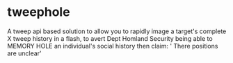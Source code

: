 # tweephole
A tweep api based solution to allow you to rapidly image a target's complete X tweep history in a flash, to avert Dept Homland Security being able to MEMORY HOLE an individual's social history then claim: ' There positions are unclear'

